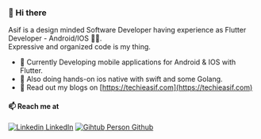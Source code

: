 
### 👋 Hi there 

Asif is a design minded Software Developer having experience as Flutter Developer - Android/IOS 👨‍💻.<br>
Expressive and organized code is my thing.

- 🔭 Currently Developing mobile applications for Android & IOS with Flutter.
- 👻 Also doing hands-on ios native with swift and some Golang.
- 💬 Read out my blogs on [https://techieasif.com](https://techieasif.com)

#### 📫 Reach me at 
[![Linkedin](https://i.stack.imgur.com/gVE0j.png) LinkedIn](https://www.linkedin.com/in/techieasif/)
[![Gihtub](https://github.githubassets.com/images/modules/logos_page/GitHub-Mark.png) Person Github](https://github.com/techieasif)

